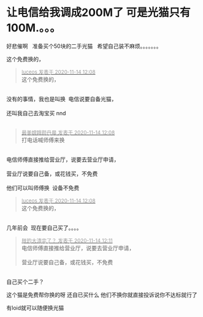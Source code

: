 # 让电信给我调成200M了  可是光猫只有100M.。。。


好悲催啊&nbsp; &nbsp;准备买个50块的二手光猫&nbsp; &nbsp;希望自己装不麻烦。。。。。。。<img src="static/image/smiley/default/sad.gif" smilieid="2" border="0" alt="" />

这个免费换的，

<div class="quote"><blockquote><font size="2"><a href="https://www.hostloc.com/forum.php?mod=redirect&amp;goto=findpost&amp;pid=9452520&amp;ptid=766564" target="_blank"><font color="#999999">luceos 发表于 2020-11-14 12:08</font></a></font><br />
这个免费换的，</blockquote></div><br />
没有的事情，我也是叫换&nbsp;&nbsp;电信说要自备光猫，<br />
<br />
还叫我自己去淘宝买 nnd&nbsp; &nbsp;&nbsp; &nbsp;<br />
<br />


<div class="quote"><blockquote><font size="2"><a href="https://www.hostloc.com/forum.php?mod=redirect&amp;goto=findpost&amp;pid=9452522&amp;ptid=766564" target="_blank"><font color="#999999">最美嫦娥颜丹晨 发表于 2020-11-14 12:08</font></a></font><br />
打电话喊师傅来换</blockquote></div><br />
电信师傅直接推给营业厅，说要去营业厅申请，<br />
<br />
营业厅说要自己备，或花钱买，不免费<br />
<br />
他们可以叫师傅换&nbsp;&nbsp;设备不免费

<div class="quote"><blockquote><font size="2"><a href="https://www.hostloc.com/forum.php?mod=redirect&amp;goto=findpost&amp;pid=9452520&amp;ptid=766564" target="_blank"><font color="#999999">luceos 发表于 2020-11-14 12:08</font></a></font><br />
这个免费换的，</blockquote></div><br />
几年前会&nbsp;&nbsp;现在要自己买了。。。。

<div class="quote"><blockquote><font size="2"><a href="https://www.hostloc.com/forum.php?mod=redirect&amp;goto=findpost&amp;pid=9452531&amp;ptid=766564" target="_blank"><font color="#999999">朕的大清完了？ 发表于 2020-11-14 12:11</font></a></font><br />
电信师傅直接推给营业厅，说要去营业厅申请，<br />
<br />
营业厅说要自己备，或花钱买，不免费</blockquote></div><br />
自己买个二手？

这个猫是免费帮你换的呀 还自已买什么 他们不换你就直接投诉说你不达标就行了 

有loid就可以随便换光猫
